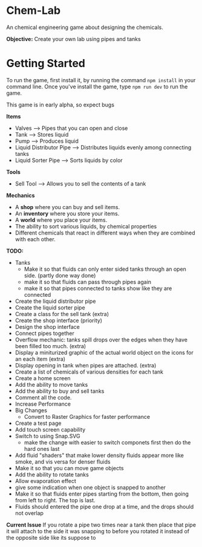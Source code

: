 # Chem-Lab
An chemical engineering game about designing the chemicals. <br>

<strong>Objective:</strong>
Create your own lab using pipes and tanks


# Getting Started 
To run the game, first install it, by running the command `npm install` in your command line. Once you've 
install the game, type `npm run dev` to run the game.




This game is in early alpha, so expect bugs

<strong> Items </strong>
- Valves                  --> Pipes that you can open and close
- Tank                    --> Stores liquid
- Pump                    --> Produces liquid
- Liquid Distributor Pipe --> Distributes liquids evenly among connecting tanks
- Liquid Sorter Pipe      --> Sorts liquids by color


<strong> Tools </strong>
- Sell Tool               --> Allows you to sell the contents of a tank


<strong> Mechanics </strong>
- A <b>shop</b> where you can buy and sell items.
- An <b>inventory</b> where you store your items.
- A <b>world</b> where you place your items.
- The ability to sort various liquids, by chemical properties
- Different chemicals that react in different ways when they are combined with each other.


<strong> TODO:</strong>
- Tanks
  - Make it so that fluids can only enter sided tanks 
      through an open side. (partly done way done)
  - make it so that fluids can pass through pipes again
  - make it so that pipes connected to tanks show like they are connected
- Create the liquid distributor pipe
- Create the liquid sorter pipe 
- Create a class for the sell tank (extra)
- Create the shop interface (priority)
- Design the shop interface
- Connect pipes together
- Overflow mechanic: tanks spill drops over the edges
  when they have been filled too much. (extra)
- Display a miniturized graphic of the actual world object on the icons
  for an each item (extra)
- Display opening in tank when pipes are attached. (extra)
- Create a list of chemicals of various densities for each tank
- Create a home screen 
- Add the ability to move tanks
- Add the ability to buy and sell tanks
- Comment all the code.
- Increase Performance
- Big Changes
  - Convert to Raster Graphics for faster performance
- Create a test page
- Add touch screen capability
- Switch to using Snap.SVG
  - make the change with easier to switch componets first then do the hard ones last
- Add fluid "shaders" that make lower density fluids appear more like smoke, and vis versa for denser fluids 
- Make it so that you can move game objects
- Add the ability to rotate tanks
- Allow evaporation effect 
- give some indication when one object is snapped to another
- Make it so that fluids enter pipes starting from the bottom, then going from left to right. The top is last.
- Fluids should entered the pipe one drop at a time, and the drops should not overlap



<strong>Current Issue</strong>
If you rotate a pipe two times near a tank then place that pipe it will attach to the side it was snapping to before you rotated it instead of the opposite side like its suppose to


